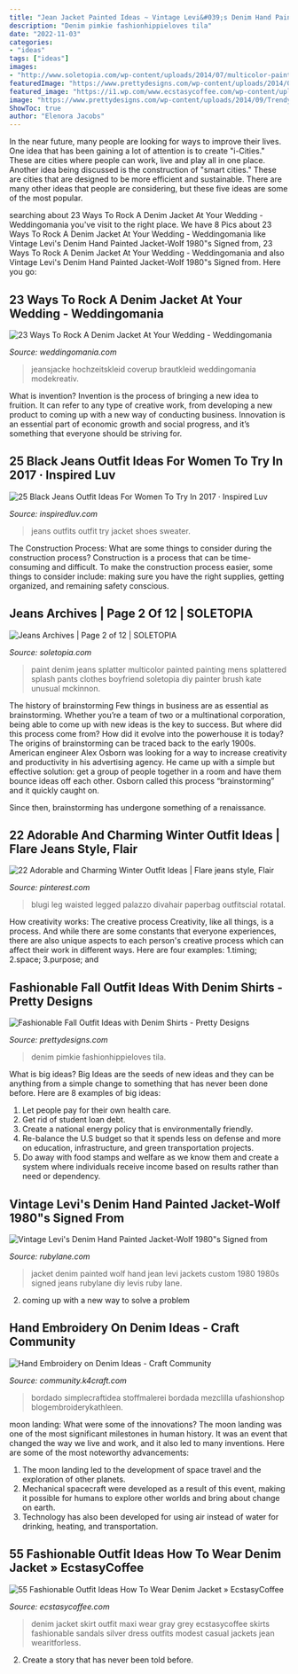 ```yaml
---
title: "Jean Jacket Painted Ideas ~ Vintage Levi&#039;s Denim Hand Painted Jacket-wolf 1980&quot;s Signed From"
description: "Denim pimkie fashionhippieloves tila"
date: "2022-11-03"
categories:
- "ideas"
tags: ["ideas"]
images:
- "http://www.soletopia.com/wp-content/uploads/2014/07/multicolor-paint-splatter-denim-white-sneakers-mens-fashion.jpg"
featuredImage: "https://www.prettydesigns.com/wp-content/uploads/2014/09/Trendy-Outfit-with-Denim-Shirt-for-Work.jpg"
featured_image: "https://i1.wp.com/www.ecstasycoffee.com/wp-content/uploads/2016/10/Gray-maxi-skirt-denim-jacket.jpg?resize=280%2C589"
image: "https://www.prettydesigns.com/wp-content/uploads/2014/09/Trendy-Outfit-with-Denim-Shirt-for-Work.jpg"
ShowToc: true
author: "Elenora Jacobs"
---
```



In the near future, many people are looking for ways to improve their lives. One idea that has been gaining a lot of attention is to create "i-Cities." These are cities where people can work, live and play all in one place. Another idea being discussed is the construction of "smart cities." These are cities that are designed to be more efficient and sustainable. There are many other ideas that people are considering, but these five ideas are some of the most popular.

	

		
searching about 23 Ways To Rock A Denim Jacket At Your Wedding - Weddingomania you've visit to the right place. We have 8 Pics about 23 Ways To Rock A Denim Jacket At Your Wedding - Weddingomania like Vintage Levi&#039;s Denim Hand Painted Jacket-Wolf 1980&quot;s Signed from, 23 Ways To Rock A Denim Jacket At Your Wedding - Weddingomania and also Vintage Levi&#039;s Denim Hand Painted Jacket-Wolf 1980&quot;s Signed from. Here you go:
		
    
## 23 Ways To Rock A Denim Jacket At Your Wedding - Weddingomania

<img loading=lazy src="https://i.weddingomania.com/2016/08/09-denim-coverup-over-a-lace-and-bead-wedding-dress.jpg" onerror="this.onerror=null;this.src='https://tse2.mm.bing.net/th?id=OIP.OWOh1xLLykCBOsFTK-iBpwHaLF&amp;pid=15.1';" alt="23 Ways To Rock A Denim Jacket At Your Wedding - Weddingomania">

_Source: weddingomania.com_

>jeansjacke hochzeitskleid coverup brautkleid weddingomania modekreativ. 

	

What is invention?
Invention is the process of bringing a new idea to fruition. It can refer to any type of creative work, from developing a new product to coming up with a new way of conducting business. Innovation is an essential part of economic growth and social progress, and it’s something that everyone should be striving for.

    
## 25 Black Jeans Outfit Ideas For Women To Try In 2017 · Inspired Luv

<img loading=lazy src="http://www.inspiredluv.com/wp-content/uploads/2016/12/Black-Jeans-Outfits-for-women.jpg" onerror="this.onerror=null;this.src='https://tse1.mm.bing.net/th?id=OIP.zfo3MZzyPTwu9z3uHw4HXgHaLG&amp;pid=15.1';" alt="25 Black Jeans Outfit Ideas For Women To Try In 2017 · Inspired Luv">

_Source: inspiredluv.com_

>jeans outfits outfit try jacket shoes sweater. 

	

The Construction Process: What are some things to consider during the construction process?
Construction is a process that can be time-consuming and difficult. To make the construction process easier, some things to consider include: making sure you have the right supplies, getting organized, and remaining safety conscious.

    
## Jeans Archives | Page 2 Of 12 | SOLETOPIA

<img loading=lazy src="http://www.soletopia.com/wp-content/uploads/2014/07/multicolor-paint-splatter-denim-white-sneakers-mens-fashion.jpg" onerror="this.onerror=null;this.src='https://tse3.mm.bing.net/th?id=OIP.SU7nweHENRRvFtgZ7tqbiwHaLH&amp;pid=15.1';" alt="Jeans Archives | Page 2 of 12 | SOLETOPIA">

_Source: soletopia.com_

>paint denim jeans splatter multicolor painted painting mens splattered splash pants clothes boyfriend soletopia diy painter brush kate unusual mckinnon. 

	

The history of brainstorming
Few things in business are as essential as brainstorming. Whether you’re a team of two or a multinational corporation, being able to come up with new ideas is the key to success. But where did this process come from? How did it evolve into the powerhouse it is today?
The origins of brainstorming can be traced back to the early 1900s. American engineer Alex Osborn was looking for a way to increase creativity and productivity in his advertising agency. He came up with a simple but effective solution: get a group of people together in a room and have them bounce ideas off each other. Osborn called this process “brainstorming” and it quickly caught on.

Since then, brainstorming has undergone something of a renaissance.

    
## 22 Adorable And Charming Winter Outfit Ideas | Flare Jeans Style, Flair

<img loading=lazy src="https://i.pinimg.com/736x/84/5e/a4/845ea410fa17b4a341bd0fe23884fe29.jpg" onerror="this.onerror=null;this.src='https://tse3.mm.bing.net/th?id=OIP.n1Gt8DYDxTP8dzVCnMgEfQHaLV&amp;pid=15.1';" alt="22 Adorable and Charming Winter Outfit Ideas | Flare jeans style, Flair">

_Source: pinterest.com_

>blugi leg waisted legged palazzo divahair paperbag outfitscial rotatal. 

	

How creativity works: The creative process
Creativity, like all things, is a process. And while there are some constants that everyone experiences, there are also unique aspects to each person's creative process which can affect their work in different ways. Here are four examples: 1.timing; 2.space; 3.purpose; and 
    
## Fashionable Fall Outfit Ideas With Denim Shirts - Pretty Designs

<img loading=lazy src="https://www.prettydesigns.com/wp-content/uploads/2014/09/Trendy-Outfit-with-Denim-Shirt-for-Work.jpg" onerror="this.onerror=null;this.src='https://tse2.mm.bing.net/th?id=OIP.d0zB9pASOIIWkDmp9FJu7AHaK3&amp;pid=15.1';" alt="Fashionable Fall Outfit Ideas with Denim Shirts - Pretty Designs">

_Source: prettydesigns.com_

>denim pimkie fashionhippieloves tila. 

	

What is big ideas?
Big Ideas are the seeds of new ideas and they can be anything from a simple change to something that has never been done before. Here are 8 examples of big ideas: 
1. Let people pay for their own health care. 
2. Get rid of student loan debt. 
3. Create a national energy policy that is environmentally friendly. 
4. Re-balance the U.S budget so that it spends less on defense and more on education, infrastructure, and green transportation projects. 
5. Do away with food stamps and welfare as we know them and create a system where individuals receive income based on results rather than need or dependency. 

    
## Vintage Levi&#039;s Denim Hand Painted Jacket-Wolf 1980&quot;s Signed From

<img loading=lazy src="https://cdn0.rubylane.com/shops/westcoastpickers/RL01375.1L.jpg" onerror="this.onerror=null;this.src='https://tse1.mm.bing.net/th?id=OIP.tmRxsMjB3Uf_gy_vIr9V2wHaJ4&amp;pid=15.1';" alt="Vintage Levi&#039;s Denim Hand Painted Jacket-Wolf 1980&quot;s Signed from">

_Source: rubylane.com_

>jacket denim painted wolf hand jean levi jackets custom 1980 1980s signed jeans rubylane diy levis ruby lane. 

	

2. coming up with a new way to solve a problem 

    
## Hand Embroidery On Denim Ideas - Craft Community

<img loading=lazy src="https://community.k4craft.com/wp-content/uploads/2017/07/old-jeans-12.jpg" onerror="this.onerror=null;this.src='https://tse4.mm.bing.net/th?id=OIP.-X5TUv0_LR91AszyrTiy5gHaLh&amp;pid=15.1';" alt="Hand Embroidery on Denim Ideas - Craft Community">

_Source: community.k4craft.com_

>bordado simplecraftidea stoffmalerei bordada mezclilla ufashionshop blogembroiderykathleen. 

	

moon landing: What were some of the innovations?
The moon landing was one of the most significant milestones in human history. It was an event that changed the way we live and work, and it also led to many inventions. Here are some of the most noteworthy advancements: 
1) The moon landing led to the development of space travel and the exploration of other planets. 
2) Mechanical spacecraft were developed as a result of this event, making it possible for humans to explore other worlds and bring about change on earth. 
3) Technology has also been developed for using air instead of water for drinking, heating, and transportation.

    
## 55 Fashionable Outfit Ideas How To Wear Denim Jacket » EcstasyCoffee

<img loading=lazy src="https://i1.wp.com/www.ecstasycoffee.com/wp-content/uploads/2016/10/Gray-maxi-skirt-denim-jacket.jpg?resize=280%2C589" onerror="this.onerror=null;this.src='https://tse2.mm.bing.net/th?id=OIP.MpK4cOJWDBgMYEeV-ZzxvwHaPl&amp;pid=15.1';" alt="55 Fashionable Outfit Ideas How To Wear Denim Jacket » EcstasyCoffee">

_Source: ecstasycoffee.com_

>denim jacket skirt outfit maxi wear gray grey ecstasycoffee skirts fashionable sandals silver dress outfits modest casual jackets jean wearitforless. 

	

2. Create a story that has never been told before.

